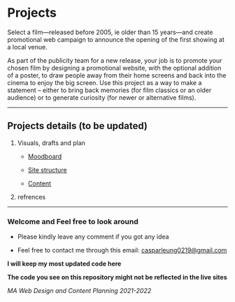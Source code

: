 # Projects 

Select a film—released before 2005, ie older than 15 years—and create promotional web campaign to announce the opening of the first showing at a local venue.

As part of the publicity team for a new release, your job is to promote your chosen film by designing a promotional website, with the optional addition of a poster, to draw people away from their home screens and back into the cinema to enjoy the big screen. Use this project as a way to make a statement – either to bring back memories (for film classics or an older audience) or to generate curiosity (for newer or alternative films).

---

## Projects details (to be updated)

1. Visuals, drafts and plan 
	
	* [Moodboard](https://whimsical.com/moodboard-FupQpa6GGEjdwwep8KSs9S)

	* [Site structure](https://whimsical.com/site-structure-TfZFiqSVXqgXYbG27DMdjX)

	* [Content](https://whimsical.com/content-D597KAr6eXAnjPWuWYqMmD)


2. refrences 

---

### Welcome and Feel free to look around

* Please kindly leave any comment if you got any idea

* Feel free to contact me through this email: casparleung0219@gmail.com


**I will keep my most updated code here**

**The code you see on this repository might not be reflected in the live sites**

*MA Web Design and Content Planning 2021-2022*
